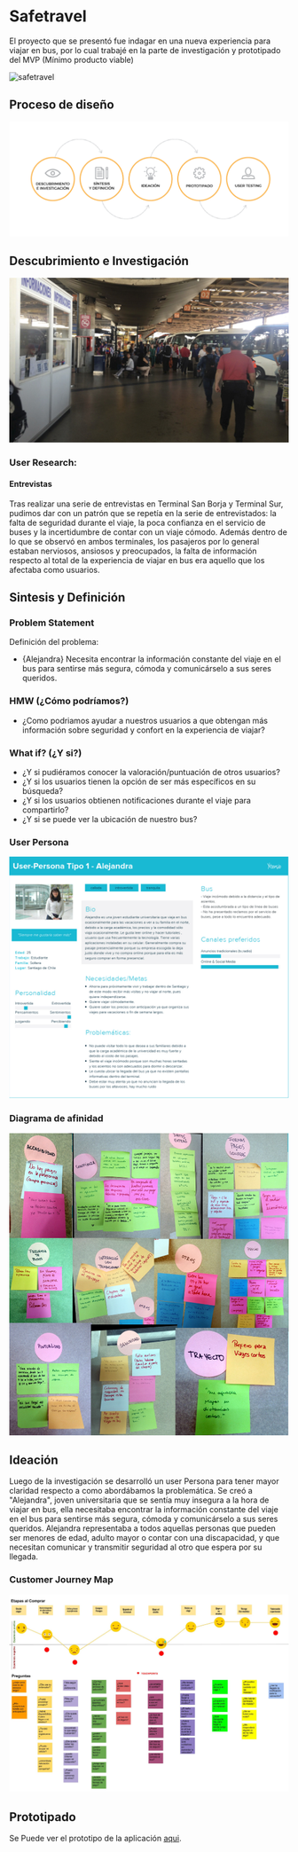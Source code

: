 # Safetravel
El proyecto que se presentó fue indagar en una nueva experiencia para viajar en bus, por lo cual trabajé en la parte de investigación y prototipado del MVP (Mínimo producto viable)

![safetravel](https://user-images.githubusercontent.com/20954661/37966787-dbd48b9a-319f-11e8-831f-049251651b02.png)


## Proceso de diseño

![safetravel](img/proceso.png)

## Descubrimiento e Investigación

![safeTravel](img/entrevistas.jpg)

### User Research:
#### Entrevistas
Tras realizar una serie de entrevistas en Terminal San Borja y Terminal Sur, pudimos dar con un patrón que se repetía en la serie de entrevistados: la falta de seguridad durante el viaje, la poca confianza en el servicio de buses y la incertidumbre de contar con un viaje cómodo. Además dentro de lo que se observó en ambos terminales, los pasajeros por lo general estaban nerviosos, ansiosos y preocupados, la falta de información respecto al total de la experiencia de viajar en bus era aquello que los afectaba como usuarios.

## Sintesis y Definición
### Problem Statement
Definición del problema:

* {Alejandra} Necesita encontrar la información constante del viaje en el bus para sentirse más segura, cómoda y comunicárselo a sus seres queridos.


### HMW (¿Cómo podríamos?)

* ¿Como podriamos ayudar a nuestros usuarios a que obtengan más información sobre seguridad y confort en la experiencia de viajar?


### What if? (¿Y si?)

* ¿Y si pudiéramos conocer la valoración/puntuación de otros usuarios?
* ¿Y si los usuarios tienen la opción de ser más específicos en su búsqueda?
* ¿Y si los usuarios obtienen notificaciones durante el viaje para compartirlo?
* ¿Y si se puede ver la ubicación de nuestro bus?


### User Persona
![user Persona](img/user-persona.jpg)

### Diagrama de afinidad
![Diagrama de afinidad](img/diagrama-afinidad.jpg)

## Ideación

Luego de la investigación se desarrolló un user Persona para tener mayor claridad respecto a como abordábamos la problemática. Se creó a "Alejandra", joven universitaria que se sentía muy insegura a la hora de viajar en bus, ella necesitaba encontrar la información constante del viaje en el bus para sentirse más segura, cómoda y comunicárselo a sus seres queridos. Alejandra representaba a todos aquellas personas que pueden ser menores de edad, adulto mayor o contar con una discapacidad, y que necesitan comunicar y transmitir seguridad al otro que espera por su llegada.

### Customer Journey Map
![e-bank](img/journey-map.jpg)

## Prototipado

Se Puede ver el prototipo de la aplicación [aqui](https://marvelapp.com/136jga16).







